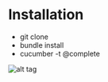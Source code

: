 # Installation
* git clone
* bundle install
* cucumber -t @complete

![alt tag](https://raw.github.com/feelobot/cucumber_sauce_tests/master/img.png)
